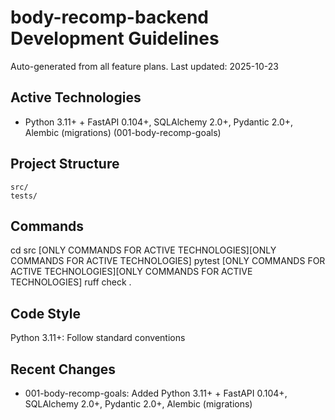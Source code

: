 # body-recomp-backend Development Guidelines

Auto-generated from all feature plans. Last updated: 2025-10-23

## Active Technologies

- Python 3.11+ + FastAPI 0.104+, SQLAlchemy 2.0+, Pydantic 2.0+, Alembic (migrations) (001-body-recomp-goals)

## Project Structure

```text
src/
tests/
```

## Commands

cd src [ONLY COMMANDS FOR ACTIVE TECHNOLOGIES][ONLY COMMANDS FOR ACTIVE TECHNOLOGIES] pytest [ONLY COMMANDS FOR ACTIVE TECHNOLOGIES][ONLY COMMANDS FOR ACTIVE TECHNOLOGIES] ruff check .

## Code Style

Python 3.11+: Follow standard conventions

## Recent Changes

- 001-body-recomp-goals: Added Python 3.11+ + FastAPI 0.104+, SQLAlchemy 2.0+, Pydantic 2.0+, Alembic (migrations)

<!-- MANUAL ADDITIONS START -->
<!-- MANUAL ADDITIONS END -->
